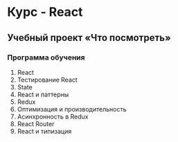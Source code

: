# Курс - React

## Учебный проект «Что посмотреть»

### Программа обучения
1. React
2. Тестирование React
3. State
4. React и паттерны
5. Redux
6. Оптимизация и производительность
7. Асинхронность в Redux
8. React Router
9. React и типизация
